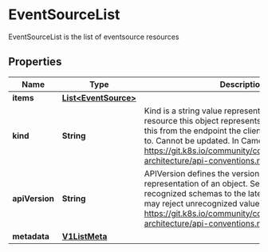 

# EventSourceList

EventSourceList is the list of eventsource resources
## Properties

Name | Type | Description | Notes
------------ | ------------- | ------------- | -------------
**items** | [**List&lt;EventSource&gt;**](EventSource.md) |  | 
**kind** | **String** | Kind is a string value representing the REST resource this object represents. Servers may infer this from the endpoint the client submits requests to. Cannot be updated. In CamelCase. More info: https://git.k8s.io/community/contributors/devel/sig-architecture/api-conventions.md#types-kinds |  [optional]
**apiVersion** | **String** | APIVersion defines the versioned schema of this representation of an object. Servers should convert recognized schemas to the latest internal value, and may reject unrecognized values. More info: https://git.k8s.io/community/contributors/devel/sig-architecture/api-conventions.md#resources |  [optional]
**metadata** | [**V1ListMeta**](V1ListMeta.md) |  | 



